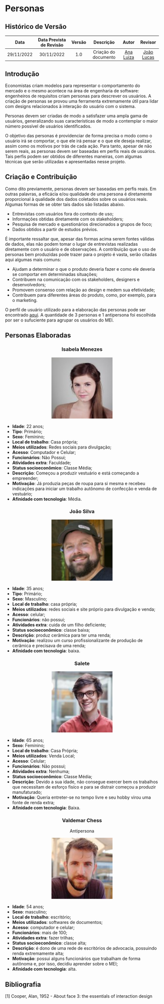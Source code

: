 # Personas

## Histórico de Versão
|Data|Data Prevista de Revisão|Versão|Descrição|Autor|Revisor|
| :----------: |:-----------:| :------: | :-----------: | :---------: |:---------: |
|29/11/2022|30/11/2022|1.0|Criação do documento| [Ana Luiza](https://github.com/AnHoff) | [João Lucas](https://github.com/HacKairos) |

## Introdução
Economistas criam modelos para representar o comportamento do mercado e o mesmo acontece na área de engenharia de software: engenheiros de requisitos criam personas para descrever os usuários. A criação de personas se provou uma ferramenta extremamente útil para lidar com designs relacionados à interação do usuário com o sistema.

Personas devem ser criadas de modo a satisfazer uma ampla gama de usuários, generalizando suas características de modo a contemplar o maior número possível de usuários identificados.

O objetivo das personas é providenciar de forma precisa o modo como o usuário irá se comportar, o que ele irá pensar e o que ele deseja realizar, assim como os motivos por trás de cada ação. Para tanto, apesar de não serem reais, as personas devem ser baseadas em perfis reais de usuários. Tais perfis podem ser obtidos de diferentes maneiras, com algumas técnicas que serão utilizadas e apresentadas nesse projeto.

## Criação e Contribuição
Como dito previamente, personas devem ser baseadas em perfis reais. Em outras palavras, a eficácia e/ou qualidade de uma persona é diretamente proporcional à qualidade dos dados coletados sobre os usuários reais. Algumas formas de se obter tais dados são listadas abaixo.

* Entrevistas com usuários fora do contexto de uso;
* Informações obtidas diretamente com os stakeholders;
* Pesquisa de mercado e questionários direcionados a grupos de foco;
* Dados obtidos a partir de estudos prévios.

É importante ressaltar que, apesar das formas acima serem fontes válidas de dados, elas não podem tomar o lugar de entrevistas realizadas diretamente com o usuário e de observações. A contribuição que o uso de personas bem produzidas pode trazer para o projeto é vasta, serão citadas aqui algumas mais comuns:

* Ajudam a determinar o que o produto deveria fazer e como ele deveria se comportar em determinadas situações;
* Contribuem na comunicação com os stakeholders, designers e desenvolvedors;
* Promovem consenso com relação ao design e medem sua efetividade;
* Contribuem para diferentes áreas do produto, como, por exemplo, para o marketing.

O perfil de usuário utilizado para a elaboração das personas pode ser encontrado [aqui](perfil.md). A quantidade de 3 personas e 1 antipersona foi escolhida por ser o sufuciente para agrupar os usuários do MEI.

## Personas Elaboradas
<center>
  
### Isabela Menezes
<img width='200' src='./../../assets/personas/isabela.jpg'>

</center>

* **Idade**: 22 anos;
* **Tipo**: Primário;
* **Sexo**: Feminino;
* **Local de trabalho**: Casa própria;
* **Meios utilizados**: Redes sociais para divulgação;
* **Acesso**: Computador e Celular;
* **Funcionários**: Não Possui;
* **Atividades extra**: Faculdade;
* **Status socioeconômico**: Classe Média;
* **Descrição**: Começou a produzir vestuário e está começando a empreender;
* **Motivação**: Já produzia peças de roupa para si mesma e recebeu indicações para iniciar um trabalho autônomo de confecção e venda de vestuário;
* **Afinidade com tecnologia**: Média.

<center>
  
### João Silva
<img width='200' src='./../../assets/personas/joao.jpg'>
  
</center>

* **Idade**: 35 anos;
* **Tipo**: Primário;
* **Sexo**: Masculino;
* **Local de trabalho**: casa própria;
* **Meios utilizados**: redes sociais e site próprio para divulgação e venda;
* **Acesso**: celular;
* **Funcionários**: não possui;
* **Atividades extra**: cuida de um filho deficiente;
* **Status socioeconômico**: classe baixa;
* **Descrição**: produz cerâmica para ter uma renda;
* **Motivação**: realizou um curso profissionalizante de produção de cerâmica e precisava de uma renda;
* **Afinidade com tecnologia**: baixa.

<center>
  
### Salete
<img width='200' src='./../../assets/personas/savio.jpg'>
  
</center>

* **Idade**: 65 anos;
* **Sexo**: Feminino;
* **Local de trabalho**: Casa Própria;
* **Meios utilizados**: Venda Local;
* **Acesso**: Celular;
* **Funcionários**: Não possui;
* **Atividades extra**: Nenhuma;
* **Status socioeconômico**: Classe Média;
* **Descrição**: Devido a sua idade, não consegue exercer bem os trabalhos que necessitam de esforço fisíco e para se distrair começou a produzir manufaturado;
* **Motivação**: Queria entreter-se no tempo livre e seu hobby virou uma fonte de renda extra;
* **Afinidade com tecnologia**: Baixa.

<center>

### Valdemar Chess
Antipersona

<img width='200' src='./../../assets/personas/valdemar.jpg'>

</center>

* **Idade**: 54 anos;
* **Sexo**: masculino;
* **Local de trabalho**: escritório;
* **Meios utilizados**: softwares de documentos;
* **Acesso**: computador e celular;
* **Funcionários**: mais de 100;
* **Atividades extra**: fazer trilhas;
* **Status socioeconômico**: classe alta;
* **Descrição**: é dono de uma rede de escritórios de advocacia, possuindo renda extremamente alta;
* **Motivação**: possui alguns funcionários que trabalham de forma autônoma e, por isso, decidiu aprender sobre o MEI;
* **Afinidade com tecnologia**: alta.

## Bibliografia
[1] Cooper, Alan, 1952 - About face 3: the essentials of interaction design
